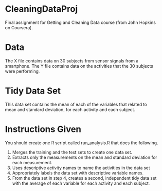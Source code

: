 # CleaningDataProj
Final assignment for Getting and Cleaning Data course (from John Hopkins on Coursera).
# Data
The X file contains data on 30 subjects from sensor signals from a smartphone. The Y file contains data on the activities that the 30 subjects were performing.
# Tidy Data Set
This data set contains the mean of each of the variables that related to mean and standard deviation, for each activity and each subject.
# Instructions Given
You should create one R script called run_analysis.R that does the following.

1. Merges the training and the test sets to create one data set.
2. Extracts only the measurements on the mean and standard deviation for each measurement.
3. Uses descriptive activity names to name the activities in the data set
4. Appropriately labels the data set with descriptive variable names.
5. From the data set in step 4, creates a second, independent tidy data set with the average of each variable for each activity and each subject.
